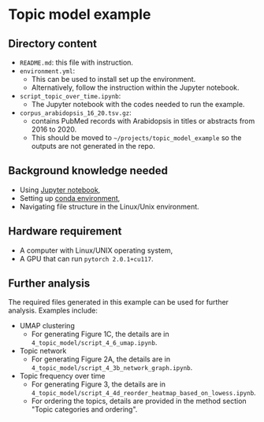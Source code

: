 # Topic model example

## Directory content

- `README.md`: this file with instruction.
- `environment.yml`:
  - This can be used to install set up the environment.
  - Alternatively, follow the instruction within the Jupyter notebook.
- `script_topic_over_time.ipynb`:
  - The Jupyter notebook with the codes needed to run the example.
- `corpus_arabidopsis_16_20.tsv.gz`: 
  - contains PubMed records with Arabidopsis in titles or abstracts from 2016 to 2020.
  - This should be moved to `~/projects/topic_model_example` so the outputs are not generated in the repo. 

## Background knowledge needed

- Using [Jupyter notebook](https://jupyter.org/),
- Setting up [conda environment](https://conda.io/projects/conda/en/latest/user-guide/getting-started.html#managing-python),
- Navigating file structure in the Linux/Unix environment.

## Hardware requirement

- A computer with Linux/UNIX operating system,
- A GPU that can run `pytorch 2.0.1+cu117`.

## Further analysis

The required files generated in this example can be used for further analysis. Examples include:

- UMAP clustering
  - For generating Figure 1C, the details are in `4_topic_model/script_4_6_umap.ipynb`.
- Topic network
  - For generating Figure 2A, the details are in `4_topic_model/script_4_3b_network_graph.ipynb`.
- Topic frequency over time
  - For generating Figure 3, the details are in `4_topic_model/script_4_4d_reorder_heatmap_based_on_lowess.ipynb`.
  - For ordering the topics, details are provided in the method section "Topic categories and ordering". 